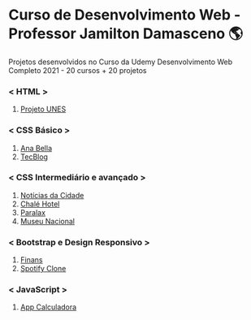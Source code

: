 # Curso de Desenvolvimento Web - Professor Jamilton Damasceno 🌎
Projetos desenvolvidos no Curso da Udemy Desenvolvimento Web Completo 2021 - 20 cursos + 20 projetos

### < HTML >
<ol>
 <li><a href="https://rafagoesdev.github.io/des_web_udemy/1_unes/">Projeto UNES</a>
 </li>
</ol>

### < CSS Básico >
<ol>
 <li><a href="https://rafagoesdev.github.io/des_web_udemy/2_anabella/">Ana Bella</a>
 </li>
 <li>
 <a href="https://rafagoesdev.github.io/des_web_udemy/3_tecblog/">TecBlog</a>
 </li>
</ol>

### < CSS Intermediário e avançado >
<ol>
 <li>
 <a href="https://rafagoesdev.github.io/des_web_udemy/4_notcidade/">Notícias da Cidade</a>
 </li>
 <li>
 <a href="https://rafagoesdev.github.io/des_web_udemy/5_chalehotel/">Chalé Hotel</a>
 </li>
 <li>
 <a href="https://rafagoesdev.github.io/des_web_udemy/5_1_paralax/">Paralax</a>
 </li>
 <li>
 <a href="https://rafagoesdev.github.io/des_web_udemy/6_museunac/">Museu Nacional</a>
 </li>
 </ol>

 ### < Bootstrap e Design Responsivo >
 <ol>
 <li>
 <a href="https://rafagoesdev.github.io/des_web_udemy/7_finans/">Finans</a>
 </li>
 <li>
 <a href="https://rafagoesdev.github.io/des_web_udemy/8_spotify/">Spotify Clone</a>
 </li>
 </ol>

 ### < JavaScript >
 <ol>
 <li>
 <a href="https://rafagoesdev.github.io/des_web_udemy/9_app_calculadora/">App Calculadora</a>
 </ol>

